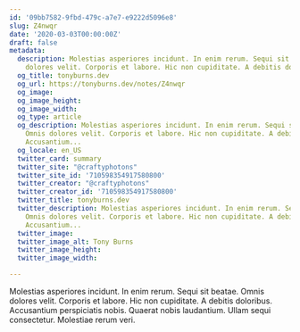 ```yaml
---
id: '09bb7582-9fbd-479c-a7e7-e9222d5096e8'
slug: Z4nwqr
date: '2020-03-03T00:00:00Z'
draft: false
metadata:
  description: Molestias asperiores incidunt. In enim rerum. Sequi sit beatae. Omnis
    dolores velit. Corporis et labore. Hic non cupiditate. A debitis doloribus. Accusantium...
  og_title: tonyburns.dev
  og_url: https://tonyburns.dev/notes/Z4nwqr
  og_image: 
  og_image_height: 
  og_image_width: 
  og_type: article
  og_description: Molestias asperiores incidunt. In enim rerum. Sequi sit beatae.
    Omnis dolores velit. Corporis et labore. Hic non cupiditate. A debitis doloribus.
    Accusantium...
  og_locale: en_US
  twitter_card: summary
  twitter_site: "@craftyphotons"
  twitter_site_id: '710598354917580800'
  twitter_creator: "@craftyphotons"
  twitter_creator_id: '710598354917580800'
  twitter_title: tonyburns.dev
  twitter_description: Molestias asperiores incidunt. In enim rerum. Sequi sit beatae.
    Omnis dolores velit. Corporis et labore. Hic non cupiditate. A debitis doloribus.
    Accusantium...
  twitter_image: 
  twitter_image_alt: Tony Burns
  twitter_image_height: 
  twitter_image_width: 

---
```


Molestias asperiores incidunt. In enim rerum. Sequi sit beatae. Omnis dolores velit. Corporis et labore. Hic non cupiditate. A debitis doloribus. Accusantium perspiciatis nobis. Quaerat nobis laudantium. Ullam sequi consectetur. Molestiae rerum veri.
